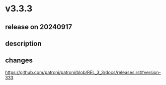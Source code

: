 # v3.3.3

## release on 20240917

## description

## changes

<a href="https://github.com/patroni/patroni/blob/REL_3_3/docs/releases.rst#version-333">https://github.com/patroni/patroni/blob/REL_3_3/docs/releases.rst#version-333</a>

